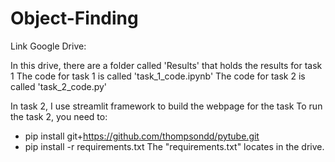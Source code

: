 # Object-Finding
Link Google Drive: 

In this drive, there are a folder called 'Results' that holds the results for task 1
The code for task 1 is called 'task_1_code.ipynb'
The code for task 2 is called 'task_2_code.py'

In task 2, I use streamlit framework to build the webpage for the task
To run the task 2, you need to:
- pip install git+https://github.com/thompsondd/pytube.git
- pip install -r requirements.txt
The "requirements.txt" locates in the drive. 
  

